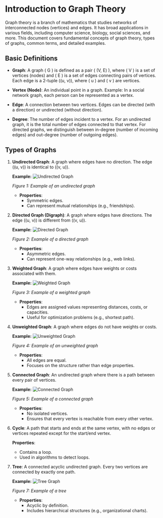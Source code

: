 # Introduction to Graph Theory

Graph theory is a branch of mathematics that studies networks of interconnected nodes (vertices) and edges. It has broad applications in various fields, including computer science, biology, social sciences, and more. This document covers fundamental concepts of graph theory, types of graphs, common terms, and detailed examples.

## Basic Definitions

- **Graph**: A graph \( G \) is defined as a pair \( (V, E) \), where \( V \) is a set of vertices (nodes) and \( E \) is a set of edges connecting pairs of vertices. Each edge is a 2-tuple \((u, v)\), where \( u \) and \( v \) are vertices.

- **Vertex (Node)**: An individual point in a graph. Example: In a social network graph, each person can be represented as a vertex.

- **Edge**: A connection between two vertices. Edges can be directed (with a direction) or undirected (without direction).

- **Degree**: The number of edges incident to a vertex. For an undirected graph, it is the total number of edges connected to that vertex. For directed graphs, we distinguish between in-degree (number of incoming edges) and out-degree (number of outgoing edges).

## Types of Graphs

1. **Undirected Graph**: A graph where edges have no direction. The edge \((u, v)\) is identical to \((v, u)\).

   **Example:**
   ![Undirected Graph](https://www.baeldung.com/wp-content/uploads/sites/4/2020/06/network1-1.png)
   
   *Figure 1: Example of an undirected graph*
   
   - **Properties**:
     - Symmetric edges.
     - Can represent mutual relationships (e.g., friendships).

2. **Directed Graph (Digraph)**: A graph where edges have directions. The edge \((u, v)\) is different from \((v, u)\).

   **Example:**
   ![Directed Graph](https://upload.wikimedia.org/wikipedia/commons/1/1c/Directed_graph%2C_cyclic.svg)
   
   *Figure 2: Example of a directed graph*

   - **Properties**:
     - Asymmetric edges.
     - Can represent one-way relationships (e.g., web links).

3. **Weighted Graph**: A graph where edges have weights or costs associated with them.

   **Example:**
   ![Weighted Graph](https://media.geeksforgeeks.org/wp-content/uploads/20220519165117/weightedgraph.png)

   *Figure 3: Example of a weighted graph*

   - **Properties**:
     - Edges are assigned values representing distances, costs, or capacities.
     - Useful for optimization problems (e.g., shortest path).

4. **Unweighted Graph**: A graph where edges do not have weights or costs.

   **Example:**
   ![Unweighted Graph](https://upload.wikimedia.org/wikipedia/commons/b/bc/Undirected_graph_no_background.svg)

   *Figure 4: Example of an unweighted graph*

   - **Properties**:
     - All edges are equal.
     - Focuses on the structure rather than edge properties.

5. **Connected Graph**: An undirected graph where there is a path between every pair of vertices.

   **Example:**
   ![Connected Graph](https://www.baeldung.com/wp-content/uploads/sites/4/2020/06/network1-1.png)

   *Figure 5: Example of a connected graph*

   - **Properties**:
     - No isolated vertices.
     - Ensures that every vertex is reachable from every other vertex.

6. **Cycle**: A path that starts and ends at the same vertex, with no edges or vertices repeated except for the start/end vertex.

   **Properties**:
     - Contains a loop.
     - Used in algorithms to detect loops.

7. **Tree**: A connected acyclic undirected graph. Every two vertices are connected by exactly one path.

   **Example:**
   ![Tree Graph](https://upload.wikimedia.org/wikipedia/commons/2/24/Tree_graph.svg)

   *Figure 7: Example of a tree*

   - **Properties**:
     - Acyclic by definition.
     - Includes hierarchical structures (e.g., organizational charts).


